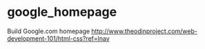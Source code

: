 # google_homepage
Build Google.com homepage
http://www.theodinproject.com/web-development-101/html-css?ref=lnav